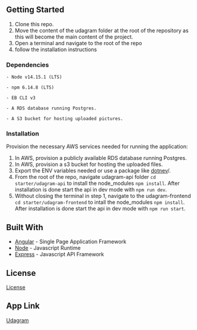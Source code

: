 ## Getting Started

1. Clone this repo.
1. Move the content of the udagram folder at the root of the repository as this will become the main content of the project.
1. Open a terminal and navigate to the root of the repo
1. follow the installation instructions

### Dependencies

```
- Node v14.15.1 (LTS) 

- npm 6.14.8 (LTS) 

- EB CLI v3

- A RDS database running Postgres.

- A S3 bucket for hosting uploaded pictures.

```

### Installation

Provision the necessary AWS services needed for running the application:

1. In AWS, provision a publicly available RDS database running Postgres.
1. In AWS, provision a s3 bucket for hosting the uploaded files.
1. Export the ENV variables needed or use a package like [dotnev](https://www.npmjs.com/package/dotenv)/.
1. From the root of the repo, navigate udagram-api folder `cd starter/udagram-api` to install the node_modules `npm install`. After installation is done start the api in dev mode with `npm run dev`.
1. Without closing the terminal in step 1, navigate to the udagram-frontend `cd starter/udagram-frontend` to intall the node_modules `npm install`. After installation is done start the api in dev mode with `npm run start`.

## Built With

- [Angular](https://angular.io/) - Single Page Application Framework
- [Node](https://nodejs.org) - Javascript Runtime
- [Express](https://expressjs.com/) - Javascript API Framework

## License

[License](LICENSE.txt)

## App Link
[Udagram](http://rosss3bucket.s3-website-us-east-1.amazonaws.com/)